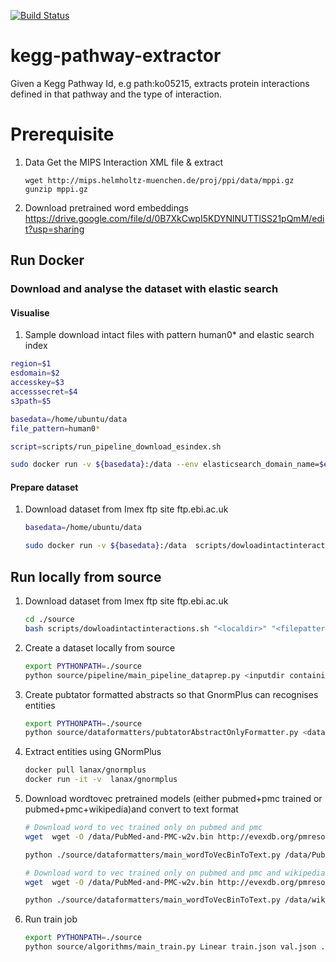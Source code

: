 [![Build Status](https://travis-ci.org/elangovana/kegg-pathway-extractor.svg?branch=master)](https://travis-ci.org/elangovana/kegg-pathway-extractor)

# kegg-pathway-extractor
Given a Kegg Pathway Id, e.g path:ko05215, extracts protein interactions defined in that pathway and the type of interaction.

# Prerequisite
1. Data
   Get the MIPS Interaction XML file & extract
   ```shell
   wget http://mips.helmholtz-muenchen.de/proj/ppi/data/mppi.gz
   gunzip mppi.gz 
   ```  
2. Download pretrained word embeddings
https://drive.google.com/file/d/0B7XkCwpI5KDYNlNUTTlSS21pQmM/edit?usp=sharing

## Run Docker

### Download and analyse the dataset with elastic search
#### Visualise
1. Sample download intact files with pattern human0* and elastic search index
```bash
region=$1
esdomain=$2
accesskey=$3
accesssecret=$4
s3path=$5

basedata=/home/ubuntu/data
file_pattern=human0*

script=scripts/run_pipeline_download_esindex.sh

sudo docker run -v ${basedata}:/data --env elasticsearch_domain_name=$esdomain --env AWS_ACCESS_KEY_ID=$accesskey   --env AWS_REGION=$region --env AWS_SECRET_ACCESS_KEY=$accesssecret lanax/kegg-pathway-extractor:latest $script /data $file_pattern $s3path 
```

#### Prepare dataset


1. Download dataset from Imex ftp site ftp.ebi.ac.uk
    ```bash
    basedata=/home/ubuntu/data
 
    sudo docker run -v ${basedata}:/data  scripts/dowloadintactinteractions.sh /data  "<filepattern e.g. human*.xml>" "<optional s3 destination>"
    ```


## Run locally from source


1. Download dataset from Imex ftp site ftp.ebi.ac.uk
    ```bash
    cd ./source
    bash scripts/dowloadintactinteractions.sh "<localdir>" "<filepattern e.g. human*.xml>" "<optional s3 destination>"
    ```

2. Create a dataset locally from source
    
    ```bash
    export PYTHONPATH=./source
    python source/pipeline/main_pipeline_dataprep.py <inputdir containing imex xml files> <outputdir>
    ```
3. Create pubtator formatted abstracts so that GnormPlus can recognises entities

    ```bash
    export PYTHONPATH=./source
    python source/dataformatters/pubtatorAbstractOnlyFormatter.py <datafilecreatedfrompreviousstep> <outputfile>
    ```
4.  Extract entities using GNormPlus
    ```bash
    docker pull lanax/gnormplus
    docker run -it -v  lanax/gnormplus
    ```
    
4. Download wordtovec pretrained models (either pubmed+pmc trained or  pubmed+pmc+wikipedia)and convert to text format 

    ```bash
    # Download word to vec trained only on pubmed and pmc
    wget  wget -O /data/PubMed-and-PMC-w2v.bin http://evexdb.org/pmresources/vec-space-models/PubMed-and-PMC-w2v.bin
 
    python ./source/dataformatters/main_wordToVecBinToText.py /data/PubMed-and-PMC-w2v.bin /data/PubMed-and-PMC-w2v.bin.txt
    ```
    
    ```bash
    # Download word to vec trained only on pubmed and pmc and wikipedia
    wget  wget -O /data/PubMed-and-PMC-w2v.bin http://evexdb.org/pmresources/vec-space-models/wikipedia-pubmed-and-PMC-w2v.bin
 
    python ./source/dataformatters/main_wordToVecBinToText.py /data/wikipedia-pubmed-and-PMC-w2v.bin /data/wikipedia-pubmed-and-PMC-w2v.bin.txt
    ```
4. Run train job
    ```bash
    export PYTHONPATH=./source
    python source/algorithms/main_train.py Linear train.json val.json ./tests/test_algorithms/sample_PubMed-and-PMC-w2v.bin.txt 200 outdir
    ```

